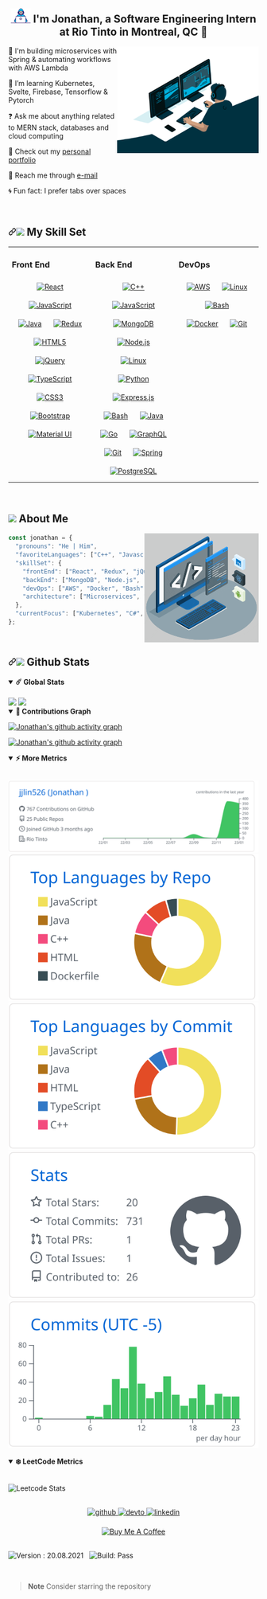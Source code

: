 ## <div align="center"><img src="https://github.com/jjlin526/jjlin526/blob/main/developer-in-hoodie.gif" width="40"> I'm Jonathan, a Software Engineering Intern at Rio Tinto in Montreal, QC 🚀</div>  

<img align='right' margin-left='40' src="https://github.com/jjlin526/jjlin526/blob/main/programmer-working.gif" width="285">

🔭 I'm building microservices with Spring & automating workflows with AWS Lambda


🌱 I’m learning Kubernetes, Svelte, Firebase, Tensorflow & Pytorch
    

❓ Ask me about anything related to MERN stack, databases and cloud computing


🦊 Check out my <a href="https://jjlin526.github.io">personal portfolio</a> 


💌 Reach me through <a href="uoljlin@gmail.com">e-mail</a>


🌀 Fun fact: I prefer tabs over spaces


<br/>  


## <a id="user-content--my-tech-stack" class="anchor" aria-hidden="true" href="#-my-tech-stack"><svg class="octicon octicon-link" viewBox="0 0 16 16" version="1.1" width="16" height="16" aria-hidden="true"><path fill-rule="evenodd" d="M7.775 3.275a.75.75 0 001.06 1.06l1.25-1.25a2 2 0 112.83 2.83l-2.5 2.5a2 2 0 01-2.83 0 .75.75 0 00-1.06 1.06 3.5 3.5 0 004.95 0l2.5-2.5a3.5 3.5 0 00-4.95-4.95l-1.25 1.25zm-4.69 9.64a2 2 0 010-2.83l2.5-2.5a2 2 0 012.83 0 .75.75 0 001.06-1.06 3.5 3.5 0 00-4.95 0l-2.5 2.5a3.5 3.5 0 004.95 4.95l1.25-1.25a.75.75 0 00-1.06-1.06l-1.25 1.25a2 2 0 01-2.83 0z"></path></svg></a><a target="_blank" rel="noopener noreferrer nofollow" href="https://raw.githubusercontent.com/thevedicdev/devtools/main/emojis/telegram/mechanical-arm.gif"><img src="https://raw.githubusercontent.com/thevedicdev/devtools/main/emojis/telegram/mechanical-arm.gif" width="30" data-animated-image="" style="max-width: 100%;"></a> My Skill Set  
<table><tr><td valign="top" width="33%">

### Front End  
<div align="center">  
<a href="https://reactjs.org/" target="_blank"><img style="margin: 10px" src="https://tinyurl.com/54ydb5x4" alt="React" height="50" /></a>  
<a href="https://www.javascript.com/" target="_blank"><img style="margin: 10px" src="https://tinyurl.com/ms7tpbm6" alt="JavaScript" height="50" /></a>  
<a href="https://www.java.com/" target="_blank"><img style="margin: 10px" src="https://tinyurl.com/2f7syb6n" alt="Java" height="50" /></a>  
<a href="https://redux.js.org/" target="_blank"><img style="margin: 10px" src="https://tinyurl.com/mu7dybkp" alt="Redux" height="50" /></a>  
<a href="https://en.wikipedia.org/wiki/HTML5" target="_blank"><img style="margin: 10px" src="https://tinyurl.com/5fe6s29n" alt="HTML5" height="50" /></a>  
<a href="https://jquery.com/" target="_blank"><img style="margin: 10px" src="https://tinyurl.com/4wvz6345" alt="jQuery" height="50" /></a>  
<a href="https://www.typescriptlang.org/" target="_blank"><img style="margin: 10px" src="https://tinyurl.com/3ac92cb7" alt="TypeScript" height="50" /></a>  
<a href="https://www.w3schools.com/css/" target="_blank"><img style="margin: 10px" src="https://tinyurl.com/y4m5vdzz" alt="CSS3" height="50" /></a>  
<a href="https://getbootstrap.com/docs/3.4/javascript/" target="_blank"><img style="margin: 10px" src="https://tinyurl.com/4e288w2s" alt="Bootstrap" height="50" /></a> 
<a href="https://mui.com/" target="_blank"><img style="margin: 10px" src="https://tinyurl.com/22y5w5uh" alt="Material UI" height="50" /></a> 
</div>

</td><td valign="top" width="33%">



### Back End  
<div align="center">  
<a href="https://www.cplusplus.com/" target="_blank"><img style="margin: 10px" src="https://tinyurl.com/3cen94ym" alt="C++" height="50" /></a>  
<a href="https://www.javascript.com/" target="_blank"><img style="margin: 10px" src="https://tinyurl.com/ms7tpbm6" alt="JavaScript" height="50" /></a>  
<a href="https://www.mongodb.com/" target="_blank"><img style="margin: 10px" src="https://tinyurl.com/2k3b7dcz" alt="MongoDB" height="50" /></a>  
<a href="https://nodejs.org/" target="_blank"><img style="margin: 10px" src="https://tinyurl.com/bu7ffvba" alt="Node.js" height="50" /></a>  
<a href="https://www.linux.org/" target="_blank"><img style="margin: 10px" src="https://tinyurl.com/2p99b97k" alt="Linux" height="50" /></a>  
<a href="https://www.python.org/" target="_blank"><img style="margin: 10px" src="https://tinyurl.com/3wmycxm8" alt="Python" height="50" /></a>  
<a href="https://expressjs.com/" target="_blank"><img style="margin: 10px" src="https://tinyurl.com/4vf676ez" alt="Express.js" height="50" /></a>  
<a href="https://www.gnu.org/software/bash/" target="_blank"><img style="margin: 10px" src="https://tinyurl.com/w2xxwema" alt="Bash" height="50" /></a>  
<a href="https://www.java.com/" target="_blank"><img style="margin: 10px" src="https://tinyurl.com/2f7syb6n" alt="Java" height="50" /></a>  
<a href="https://go.dev/" target="_blank"><img style="margin: 10px" src="https://tinyurl.com/48bnxrfp" alt="Go" height="50" /></a>  
<a href="https://graphql.org/" target="_blank"><img style="margin: 10px" src="https://tinyurl.com/c783c5ph" alt="GraphQL" height="50" /></a>  
<a href="https://github.com/" target="_blank"><img style="margin: 10px" src="https://tinyurl.com/4wjnsv2r" alt="Git" height="50" /></a>  
<a href="https://docs.spring.io/spring-framework/docs/3.0.x/reference/expressions.html#:~:text=The%20Spring%20Expression%20Language%20(SpEL,and%20basic%20string%20templating%20functionality." target="_blank"><img style="margin: 10px" src="https://tinyurl.com/ycksk75m" alt="Spring" height="50" /></a> 
<a href="https://www.postgresql.org/" target="_blank"><img style="margin: 10px" src="https://tinyurl.com/4zpkx3dw" alt="PostgreSQL" height="50" /></a>  
</div>

</td><td valign="top" width="33%">



### DevOps  
<div align="center">  
<a href="https://aws.amazon.com/" target="_blank"><img style="margin: 10px" src="https://tinyurl.com/mw7n5pa2" alt="AWS" height="50" /></a>  
<a href="https://www.linux.org/" target="_blank"><img style="margin: 10px" src="https://tinyurl.com/2p99b97k" alt="Linux" height="50" /></a>  
<a href="https://www.gnu.org/software/bash/" target="_blank"><img style="margin: 10px" src="https://tinyurl.com/w2xxwema" alt="Bash" height="50" /></a>  
<a href="https://www.docker.com/" target="_blank"><img style="margin: 10px" src="https://tinyurl.com/4dy6665c" alt="Docker" height="50" /></a>  
<a href="https://github.com/" target="_blank"><img style="margin: 10px" src="https://tinyurl.com/4wjnsv2r" alt="Git" height="50" /></a>  
</div>

</td></tr></table>  

<br/>  

## <img src="https://media.giphy.com/media/VgCDAzcKvsR6OM0uWg/giphy.gif" width="40"> About Me 

<img align='right' margin-left='10' src="https://github.com/jjlin526/jjlin526/blob/main/tech-stack.gif" width="230">

```javascript
const jonathan = {
  "pronouns": "He | Him",
  "favoriteLanguages": ["C++", "Javascript", "Java", "Python"],
  "skillSet": {
    "frontEnd": ["React", "Redux", "jQuery", "Bootstrap"],
    "backEnd": ["MongoDB", "Node.js", "Linux", "Express.js", "Firebase", "SQL"],
    "devOps": ["AWS", "Docker", "Bash"]
    "architecture": ["Microservices", "Single-page applications", "MVC"]
  },
  "currentFocus": ["Kubernetes", "C#", "ASP.NET", "Tensorflow", "Pytorch"],
};

```

<br/>  


## <a id="user-content--my-blogs" class="anchor" aria-hidden="true" href="#-my-blogs"><svg class="octicon octicon-link" viewBox="0 0 16 16" version="1.1" width="16" height="16" aria-hidden="true"><path fill-rule="evenodd" d="M7.775 3.275a.75.75 0 001.06 1.06l1.25-1.25a2 2 0 112.83 2.83l-2.5 2.5a2 2 0 01-2.83 0 .75.75 0 00-1.06 1.06 3.5 3.5 0 004.95 0l2.5-2.5a3.5 3.5 0 00-4.95-4.95l-1.25 1.25zm-4.69 9.64a2 2 0 010-2.83l2.5-2.5a2 2 0 012.83 0 .75.75 0 001.06-1.06 3.5 3.5 0 00-4.95 0l-2.5 2.5a3.5 3.5 0 004.95 4.95l1.25-1.25a.75.75 0 00-1.06-1.06l-1.25 1.25a2 2 0 01-2.83 0z"></path></svg></a><a target="_blank" rel="noopener noreferrer nofollow" href="https://raw.githubusercontent.com/thevedicdev/devtools/main/emojis/telegram/memo.gif"><img src="https://raw.githubusercontent.com/thevedicdev/devtools/main/emojis/telegram/memo.gif" width="32" data-animated-image="" style="max-width: 100%;"></a> Github Stats
<details open>
<summary><b>☄️ Global Stats</b></summary>
<br/>
<div align="left"><img src="https://github-readme-stats.vercel.app/api/top-langs/?username=jjlin526&hide_border=true&layout=compact" height="175" /> 
<img src="https://streak-stats.demolab.com?user=jjlin526" height="175"/></div>
</details>

<details open>
<summary><b>🌟 Contributions Graph</b></summary>

[![Jonathan's github activity graph](https://github-graph.herokuapp.com/graph?username=jjlin526&hide_border=true&radius=15&theme=github-compact&hide_title=true&bg_color=020712#gh-dark-mode-only)](https://github.com/jjlin526#gh-dark-mode-only)
  
[![Jonathan's github activity graph](https://github-graph.herokuapp.com/graph?username=jjlin526&hide_border=true&radius=15&theme=github-compact&hide_title=true&line=020712&color=3572A5&point=3572A5#gh-light-mode-only)](https://github.com/jjlin526#gh-light-mode-only)
</details>

<details open>
<summary><b>⚡ More Metrics</b></summary>
<br/>

[![](https://raw.githubusercontent.com/jjlin526/jjlin526/main/profile-summary-card-output/github/0-profile-details.svg)](https://github.com/vn7n24fzkq/github-profile-summary-cards)
[![](https://raw.githubusercontent.com/jjlin526/jjlin526/main/profile-summary-card-output/github/1-repos-per-language.svg)](https://github.com/vn7n24fzkq/github-profile-summary-cards) [![](https://raw.githubusercontent.com/jjlin526/jjlin526/main/profile-summary-card-output/github/2-most-commit-language.svg)](https://github.com/vn7n24fzkq/github-profile-summary-cards)
[![](https://raw.githubusercontent.com/jjlin526/jjlin526/main/profile-summary-card-output/github/3-stats.svg)](https://github.com/vn7n24fzkq/github-profile-summary-cards) [![](https://raw.githubusercontent.com/jjlin526/jjlin526/main/profile-summary-card-output/github/4-productive-time.svg)](https://github.com/vn7n24fzkq/github-profile-summary-cards)
</details>

<details open>
<summary><b>❄️ LeetCode Metrics</b></summary>
<br/>

![Leetcode Stats](https://leetcard.jacoblin.cool/jjlin526)
    
</details>

<br/>  
    
<div align="center">
<a href="https://github.com/jjlin526" target="_blank">
<img src=https://img.shields.io/badge/github-%2324292e.svg?&style=for-the-badge&logo=github&logoColor=white alt=github style="margin-bottom: 5px;" />
</a>
<a href="https://dev.to/jjlin526" target="_blank">
<img src=https://img.shields.io/badge/dev.to-%2308090A.svg?&style=for-the-badge&logo=dev.to&logoColor=white alt=devto style="margin-bottom: 5px;" />
</a>
<a href="https://linkedin.com/in/jonathan-l526" target="_blank">
<img src=https://img.shields.io/badge/linkedin-%231E77B5.svg?&style=for-the-badge&logo=linkedin&logoColor=white alt=linkedin style="margin-bottom: 5px;" />
</a>  
</div>  
  
<br/>  

<div align="center">
           <a href="https://www.buymeacoffee.com/jjlin526" target="_blank"><img src="https://cdn.buymeacoffee.com/buttons/default-orange.png" alt="Buy Me A Coffee" height="41" width="174"></a>
    </div>
    
<br/>

![Version : 20.08.2021](https://img.shields.io/badge/version-20.08.2021-informational) &nbsp;
![Build: Pass](https://img.shields.io/badge/build-pass-success)

<br/>
    
> **Note**
> Consider starring the repository
